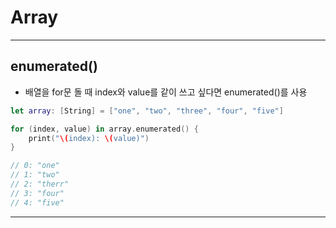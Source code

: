 # Array 



-----
## enumerated()

* 배열을 for문 돌 때 index와 value를 같이 쓰고 싶다면 enumerated()를 사용

```swift
let array: [String] = ["one", "two", "three", "four", "five"]

for (index, value) in array.enumerated() {
	print("\(index): \(value)")
}

// 0: "one"
// 1: "two"
// 2: "therr"
// 3: "four"
// 4: "five"
```

-----